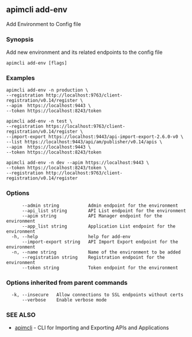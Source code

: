 ## apimcli add-env

Add Environment to Config file

### Synopsis


Add new environment and its related endpoints to the config file

```
apimcli add-env [flags]
```

### Examples

```
apimcli add-env -n production \
--registration http://localhost:9763/client-registration/v0.14/register \
--apim  https://localhost:9443 \
--token https://localhost:8243/token

apimcli add-env -n test \
--registration https://localhost:9763/client-registration/v0.14/register \
--import-export https://localhost:9443/api-import-export-2.6.0-v0 \
--list https://localhost:9443/api/am/publisher/v0.14/apis \
--apim  https://localhost:9443 \
--token https://localhost:8243/token

apimcli add-env -n dev --apim https://localhost:9443 \
--token	https://localhost:8243/token \
--registration http://localhost:9763/client-registration/v0.14/register
```

### Options

```
      --admin string           Admin endpoint for the environment
      --api_list string        API List endpoint for the environment
      --apim string            API Manager endpoint for the environment
      --app_list string        Application List endpoint for the environment
  -h, --help                   help for add-env
      --import-export string   API Import Export endpoint for the environment
  -n, --name string            Name of the environment to be added
      --registration string    Registration endpoint for the environment
      --token string           Token endpoint for the environment
```

### Options inherited from parent commands

```
  -k, --insecure   Allow connections to SSL endpoints without certs
      --verbose    Enable verbose mode
```

### SEE ALSO
* [apimcli](apimcli.md)	 - CLI for Importing and Exporting APIs and Applications

